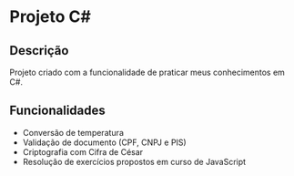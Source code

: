 # Projeto C#

## Descrição
Projeto criado com a funcionalidade de praticar meus conhecimentos em C#.

## Funcionalidades
* Conversão de temperatura
* Validação de documento (CPF, CNPJ e PIS)
* Criptografia com Cifra de César
* Resolução de exercícios propostos em curso de JavaScript
